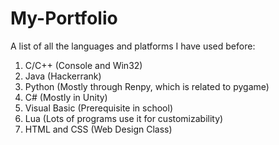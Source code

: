 # My-Portfolio
 A list of all the languages and platforms I have used before:
1. C/C++ (Console and Win32)
2. Java (Hackerrank)
3. Python (Mostly through Renpy, which is related to pygame)
4. C# (Mostly in Unity)
5. Visual Basic (Prerequisite in school)
6. Lua (Lots of programs use it for customizability)
7. HTML and CSS (Web Design Class)
